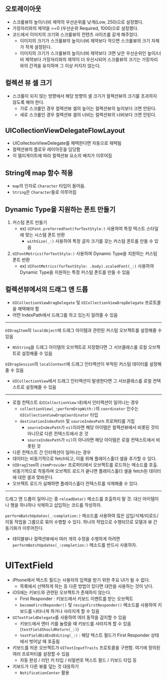 ## 오토레이아웃

- 스크롤뷰의 높이/너비 제약의 우선순위를 낮게(Low, 250)으로 설정했다.
- 가장자리와의 제약을 >=0 (우선순위 Required, 1000)으로 설정했다.
- 코드에서 이미지의 크기와 스크롤뷰의 컨텐츠 사이즈를 같게 해주었다.
  - 이미지의 크기가 스크롤뷰의 높이/너비 제약보다 작으면 스크롤뷰의 크기 자체가 작게 설정된다.
  - 이미지의 크기가 스크롤뷰의 높이/너비 제약보다 크면 낮은 우선순위인 높이/너비 제약보다 가장자리와의 제약이 더 우선시되어 스크롤뷰의 크기는 가장자리와의 간격을 유지하며 그 이상 커지지 않는다.

## 컬렉션 뷰 셀 크기

- 스크롤이 되지 않는 방향에서 해당 방향의 셀 크기가 컬렉션뷰의 크기를 초과하지 않도록 해야 한다.
  - 가로 스크롤인 경우 컬렉션뷰 셀의 높이는 컬렉션뷰의 높이보다 크면 안된다.
  - 세로 스크롤인 경우 컬렉션뷰 셀의 너비는 컬렉션뷰의 너비보다 크면 안된다.

## UICollectionViewDelegateFlowLayout

- UICollectionViewDelegate를 채택한다면 자동으로 채택됨
- 컬렉션뷰의 플로우 레이아웃을 담당함
- 이 델리게이트에 따라 컬렉션뷰 요소의 배치가 이루어짐

## String에 map 함수 적용

- `map`의 인자로 `Character` 타입이 들어옴.
- `String`은 `Character`들로 이루어짐

## Dynamic Type을 지원하는 폰트 만들기

1. 커스텀 폰트 만들기
   - ex) `UIFont.preferredFont(forTextStyle:)` 사용하여 특정 텍스트 스타일에 맞는 시스템 폰트 반환
     - `withSize(_:)` 사용하여 특정 글자 크기를 갖는 커스텀 폰트를 만들 수 있음
2. `UIFontMetrics(forTextStyle:)` 사용하여 Dynamic Type을 지원하는 커스텀 폰트 반환
   - ex) `UIFontMetrics(forTextStyle: .body).scaledFont(_:)` 사용하여 Dynamic Type을 지원하는 특정 커스텀 폰트를 만들 수 있음

## 컬렉션뷰에서의 드래그 앤 드롭

- `UICollectionViewDragDelegate` 및 `UICollectionViewDropDelegate` 프로토콜을 채택해야 함
- 어떤 IndexPath에서 드래그를 하고 있는지 알려줄 수 있음

---

`UIDragItem`의 `localObject`에 드래그 아이템과 관련된 커스텀 오브젝트를 설정해줄 수 있음

- `NSString`을 드래그 아이템의 오브젝트로 지정했다면 그 서브클래스를 로컬 오브젝트로 설정해줄 수 있음

`UIDragSession`의 `localContext`에 드래그 인터렉션이 부착된 커스텀 데이터를 설정해줄 수 있음

- `UICollectionView`에서 드래그 인터렉션이 발생한다면 그 서브클래스를 로컬 컨텍스트로 설정해줄 수 있음

---

- 로컬 컨텍스트 (`UICollectionView` 내)에서 인터렉션이 일어나는 경우
  - `collectionView(_:performDropWith:)`의 `coordinator` 인수는 `UICollectionViewDropCoordinator` 타입
  - `destinationIndexPath` 및 `sourceIndexPath` 프로퍼티를 가짐
    - `sourceIndexPath`가 `nil`이라면 해당 아이템은 컬렉션뷰에서 비롯된 것이 아니므로 다른 컨텍스트에서 온 것
    - `sourceIndexPath`가 `nil`이 아니라면 해당 아이템은 로컬 컨텍스트에서 비롯된 것
-  다른 컨텍스트 간 인터렉션이 일어나는 경우
  - 데이터는 비동기적으로 fetch되고, 이를 위해 플레이스홀더 셀을 추가할 수 있다.
  - `UIDragItem`의 `itemProvider` 프로퍼티에서 오브젝트를 로드하는 메소드를 호출. 비동기적으로 작동하며 오브젝트 로드가 끝나면 플레이스홀더 셀을 fetch된 데이터에 대한 셀과 맞바꾼다.
  - 오브젝트 로드가 실패하면 플레이스홀더 컨텍스트를 삭제해줄 수 있다.

----

드래그 앤 드롭이 일어나는 중 `reloadData()` 메소드를 호출하지 말 것. 대신 아이템이나 행을 하나하나 삭제하고 삽입하는 코드를 작성하자.

`performBatchUpdates(_:completion:)` 메소드를 사용하여 많은 삽입/삭제/리로드/이동 작업을 그룹으로 묶어 수행할 수 있다. 하나의 작업으로 수행되므로 모델과 뷰 간 동기화가 이루어진다.

- 테이블뷰나 컬렉션뷰에서 여러 개의 수정을 수행하게 하려면 `performBatchUpdates(_:completion:)` 메소드를 반드시 사용하자.

# UITextField

- iPhone에서 텍스트 필드는 사용자의 입력을 받기 위한 주요 UI가 될 수 없다.
  - 목록에서 선택하게 하는 등 다른 방법이 있다면 대안을 사용하는 것이 낫다.
- iOS에는 키보드와 관련된 오브젝트가 존재하지 않는다.
  - First Responder : 키보드에서 키보드 이벤트를 받는 오브젝트
  - `becomeFirstReponder()` 및 `resignFirstResponder()` 메소드를 사용하여 키보드를 나타나게 하거나 사라지게 할 수 있음
- `UITextFieldDelegate`를 사용하여 여러 동작을 감지할 수 있음
  - 키보드에서 엔터 키를 눌렀을 때 키보드를 사라지게 할 수 있음 (`textFieldShouldReturn(_:)`)
  - `textFieldDidEndEditing(_:)` : 해당 텍스트 필드가 First Responder 상태에서 벗어날 때 호출됨
- 키보드를 띄운 오브젝트가 `UITextInputTraits` 프로토콜을 구현함. 여기에 정의된 여러 프로퍼티를 설정할 수 있음
  - 자동 완성 / 리턴 키 타입 / 비밀번호 텍스트 필드 / 키보드 타입 등
- 키보드가 다른 뷰를 덮는 것 대응하기
  - `NotificationCenter` 활용